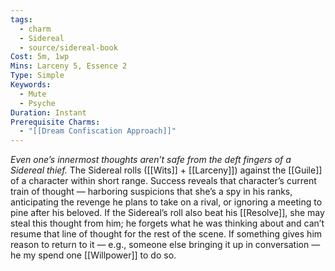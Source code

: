 ```yaml
---
tags:
  - charm
  - Sidereal
  - source/sidereal-book
Cost: 5m, 1wp
Mins: Larceny 5, Essence 2
Type: Simple
Keywords:
  - Mute
  - Psyche
Duration: Instant
Prerequisite Charms:
  - "[[Dream Confiscation Approach]]"
---
```

*Even one’s innermost thoughts aren’t safe from the deft fingers of a Sidereal thief.*
The Sidereal rolls ([[Wits]] + [[Larceny]]) against the [[Guile]] of a character within short range. Success reveals that character’s current train of thought — harboring suspicions that she’s a spy in his ranks, anticipating the revenge he plans to take on a rival, or ignoring a meeting to pine after his beloved. If the Sidereal’s roll also beat his [[Resolve]], she may steal this thought from him; he forgets what he was thinking about and can’t resume that line of thought for the rest of the scene. If something gives him reason to return to it — e.g., someone else bringing it up in conversation — he my spend one [[Willpower]] to do so.